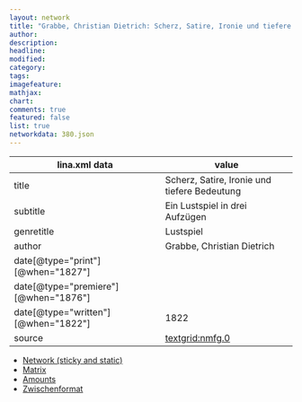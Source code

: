 ```yaml
---
layout: network
title: "Grabbe, Christian Dietrich: Scherz, Satire, Ironie und tiefere Bedeutung (1822)"
author:
description:
headline:
modified:
category:
tags:
imagefeature: 
mathjax: 
chart: 
comments: true
featured: false
list: true
networkdata: 380.json
---
```

lina.xml data  | value
------------- | -------------
title|Scherz, Satire, Ironie und tiefere Bedeutung
subtitle|Ein Lustspiel in drei Aufzügen
genretitle|Lustspiel
author|Grabbe, Christian Dietrich
date[@type="print"][@when="1827"]|
date[@type="premiere"][@when="1876"]|
date[@type="written"][@when="1822"]|1822
source|[textgrid:nmfg.0](https://textgridlab.org/1.0/tgcrud-public/rest/textgrid:nmfg.0/data)



* [Network (sticky and static)](/linas/network380)
* [Matrix](/linas/matrix380)
* [Amounts](/linas/amount380)
* [Zwischenformat](/linas/lina380 )
